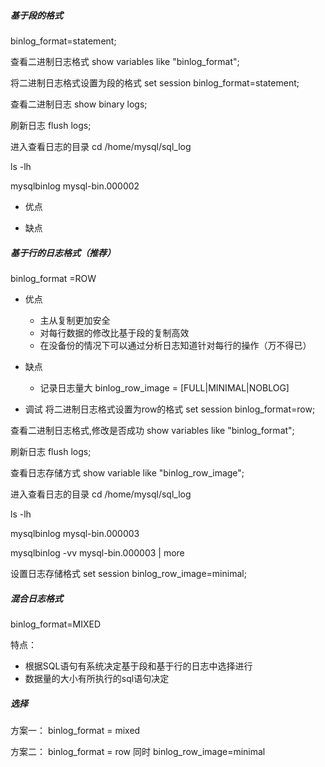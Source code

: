 ##### 基于段的格式
binlog_format=statement;

查看二进制日志格式
show variables like "binlog_format";

将二进制日志格式设置为段的格式
set session binlog_format=statement;

查看二进制日志
show binary logs;

刷新日志
flush logs;

进入查看日志的目录
cd /home/mysql/sql_log

ls -lh

mysqlbinlog mysql-bin.000002

- 优点

- 缺点

##### 基于行的日志格式（推荐）
binlog_format =ROW

- 优点
  - 主从复制更加安全
  - 对每行数据的修改比基于段的复制高效
  - 在没备份的情况下可以通过分析日志知道针对每行的操作（万不得已）

- 缺点
  - 记录日志量大
  binlog_row_image = [FULL|MINIMAL|NOBLOG]

- 调试
将二进制日志格式设置为row的格式
set session binlog_format=row;

查看二进制日志格式,修改是否成功
show variables like "binlog_format";

刷新日志
flush logs;

查看日志存储方式
show variable like "binlog_row_image";


进入查看日志的目录
cd /home/mysql/sql_log

ls -lh

mysqlbinlog mysql-bin.000003

mysqlbinlog -vv mysql-bin.000003 | more

设置日志存储格式
set session binlog_row_image=minimal;


##### 混合日志格式
binlog_format=MIXED

特点：
- 根据SQL语句有系统决定基于段和基于行的日志中选择进行
- 数据量的大小有所执行的sql语句决定


##### 选择
方案一：
binlog_format = mixed

方案二：
binlog_format = row
同时
binlog_row_image=minimal
